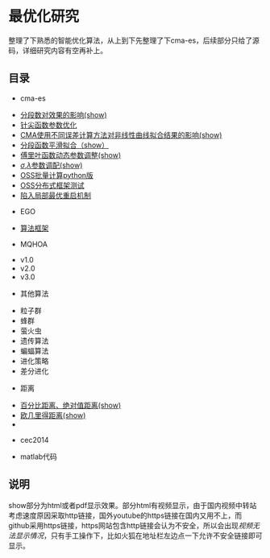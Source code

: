 
# 最优化研究
整理了下熟悉的智能优化算法，从上到下先整理了下cma-es，后续部分只给了源码，详细研究内容有空再补上。
## 目录
* cma-es
 + [分段数对效果的影响(show)](fenduan.html)
 + [针尖函数参数优化](https://github.com/luzhijun/Optimization/tree/gh-pages/cma-es/cluster)
 + [CMA使用不同误差计算方法对非线性曲线拟合结果的影响(show)](img/pdf/CMA使用不同误差计算方法对非线性曲线拟合结果的影响.pdf)
 + [分段函数平滑拟合（show）](pinghua.html)
 + [傅里叶函数动态参数调整(show)](img/pdf/UseMQHOATOFitParameters.pdf)
 + [$\sigma$,$\lambda$参数调配(show)](sigma.html)
 + [OSS批量计算python版](https://github.com/luzhijun/Optimization/tree/gh-pages/cma-es/batchcompute_python_sdk)
 + [OSS分布式框架测试](https://github.com/luzhijun/Optimization/tree/gh-pages/cma-es/test_ud)
 + [陷入局部最优重启机制](https://github.com/luzhijun/Optimization/tree/gh-pages/cma-es/restart)
* EGO
 + [算法框架](https://github.com/luzhijun/Optimization/tree/gh-pages/EGO)
* MQHOA
 + v1.0
 + v2.0
 + v3.0
* 其他算法
 + 粒子群
 + 蜂群
 + 萤火虫
 + 遗传算法
 + 蝙蝠算法
 + 进化策略
 + 差分进化
* 距离
 + [百分比距离、绝对值距离(show)](img/pdf/百分比距离与其他距离最小二乘法拟合研究.pdf)
 + [欧几里得距离(show)](img/pdf/点到直线距离与垂线距离的平方和最小法在直线回归中的研究.pdf)
 + 
* cec2014
 + matlab代码


## 说明

show部分为html或者pdf显示效果。部分html有视频显示，由于国内视频中转站考虑速度原因采取http链接，国外youtube的https链接在国内又用不上，而github采用https链接，https网站包含http链接会认为不安全，所以会出现*视频无法显示情况*，只有手工操作下，比如火狐在地址栏左边点一下允许不安全链接即可显示。  


